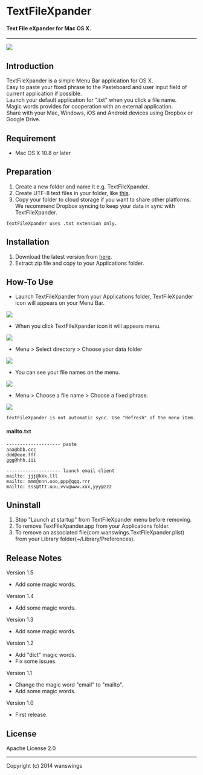 TextFileXpander
====================
#### Text File eXpander for Mac OS X.
*****
![](https://raw.github.com/wanswings/TextFileXpanderMac/master/screenshots/icon64x64.png)

Introduction
--------------------
TextFileXpander is a simple Menu Bar application for OS X.  
Easy to paste your fixed phrase to the Pasteboard and user input field of current application if possible.  
Launch your default application for ".txt" when you click a file name.  
Magic words provides for cooperation with an external application.  
Share with your Mac, Windows, iOS and Android devices using Dropbox or Google Drive.  

Requirement
--------------------
* Mac OS X 10.8 or later

Preparation
--------------------
1. Create a new folder and name it e.g. TextFileXpander.
2. Create UTF-8 text files in your folder, like [this](https://github.com/wanswings/TextFileXpanderData/).
3. Copy your folder to cloud storage if you want to share other platforms. We recommend Dropbox syncing to keep your data in sync with TextFileXpander.

`TextFileXpander uses .txt extension only.`

Installation
--------------------
1. Download the latest version from [here](https://github.com/wanswings/TextFileXpanderMac/releases).
2. Extract zip file and copy to your Applications folder.

How-To Use
--------------------
* Launch TextFileXpander from your Applications folder, TextFileXpander icon will appears on your Menu Bar.

![](https://raw.github.com/wanswings/TextFileXpanderMac/master/screenshots/screenshot1.png)

* When you click TextFileXpander icon it will appears menu.

![](https://raw.github.com/wanswings/TextFileXpanderMac/master/screenshots/screenshot2.png)

* Menu > Select directory > Choose your data folder

![](https://raw.github.com/wanswings/TextFileXpanderMac/master/screenshots/screenshot3.png)

* You can see your file names on the menu.

![](https://raw.github.com/wanswings/TextFileXpanderMac/master/screenshots/screenshot4.png)

* Menu > Choose a file name > Choose a fixed phrase.

![](https://raw.github.com/wanswings/TextFileXpanderMac/master/screenshots/screenshot5.png)

`TextFileXpander is not automatic sync. Use "Refresh" of the menu item.`

#### mailto.txt
```
-------------------- paste
aaa@bbb.ccc
ddd@eee.fff
ggg@hhh.iii

-------------------- launch email client
mailto: jjj@kkk.lll
mailto: mmm@nnn.ooo,ppp@qqq.rrr
mailto: sss@ttt.uuu,vvv@www.xxx,yyy@zzz
```

Uninstall
--------------------
1. Stop "Launch at startup" from TextFileXpander menu before removing.
2. To remove TextFileXpander.app from your Applications folder.
3. To remove an associated file(com.wanswings.TextFileXpander.plist) from your Library folder(~/Library/Preferences).

Release Notes
--------------------
Version 1.5

- Add some magic words.

Version 1.4

- Add some magic words.

Version 1.3

- Add some magic words.

Version 1.2

- Add "dict" magic words.
- Fix some issues.

Version 1.1

- Change the magic word "email" to "mailto".
- Add some magic words.

Version 1.0

- First release.

License
--------------------
Apache License 2.0
*****
Copyright (c) 2014 wanswings
